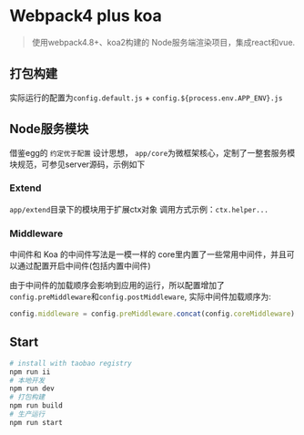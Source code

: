 # Webpack4 plus koa

> 使用webpack4.8+、koa2构建的 Node服务端渲染项目，集成react和vue.

## 打包构建

实际运行的配置为`config.default.js` + `config.${process.env.APP_ENV}.js`

## Node服务模块

借鉴egg的 `约定优于配置` 设计思想，
`app/core`为微框架核心，定制了一整套服务模块规范，可参见server源码，示例如下

### Extend

`app/extend`目录下的模块用于扩展ctx对象
调用方式示例：`ctx.helper...`

### Middleware

中间件和 Koa 的中间件写法是一模一样的
core里内置了一些常用中间件，并且可以通过配置开启中间件(包括内置中间件)

由于中间件的加载顺序会影响到应用的运行，所以配置增加了`config.preMiddleware`和`config.postMiddleware`,
实际中间件加载顺序为: 

```javascript
config.middleware = config.preMiddleware.concat(config.coreMiddleware).concat(config.postMiddleware)
```

## Start

```bash
# install with taobao registry
npm run ii
# 本地开发
npm run dev
# 打包构建
npm run build
# 生产运行
npm run start
```